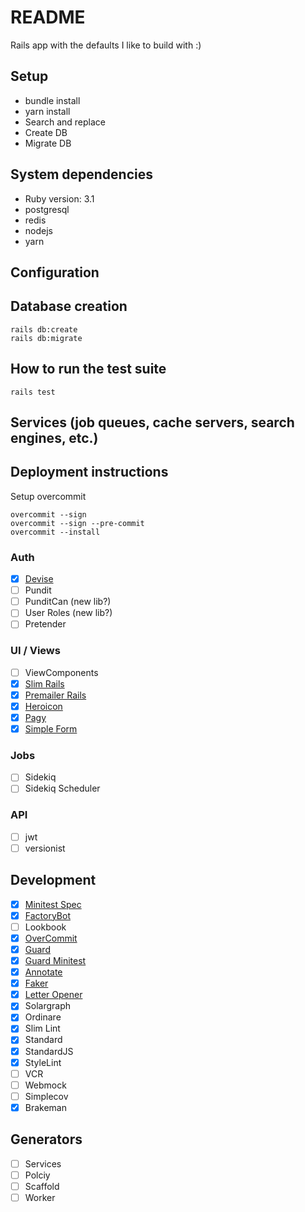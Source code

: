 # README

Rails app with the defaults I like to build with :)

## Setup

  - bundle install
  - yarn install
  - Search and replace
  - Create DB
  - Migrate DB

## System dependencies

  - Ruby version: 3.1
  - postgresql
  - redis
  - nodejs
  - yarn

## Configuration

## Database creation

    rails db:create
    rails db:migrate

## How to run the test suite

    rails test

## Services (job queues, cache servers, search engines, etc.)

## Deployment instructions

Setup overcommit

    overcommit --sign
    overcommit --sign --pre-commit
    overcommit --install

### Auth

- [X] [Devise](https://github.com/heartcombo/devise)
- [ ] Pundit
- [ ] PunditCan (new lib?)
- [ ] User Roles (new lib?)
- [ ] Pretender

### UI / Views

- [ ] ViewComponents
- [X] [Slim Rails](https://github.com/slim-template/slim)
- [X] [Premailer Rails](https://github.com/fphilipe/premailer-rails)
- [X] [Heroicon](https://github.com/bharget/heroicon)
- [X] [Pagy](https://github.com/ddnexus/pagy)
- [X] [Simple Form](https://github.com/heartcombo/simple_form)

### Jobs

- [ ] Sidekiq
- [ ] Sidekiq Scheduler

### API

- [ ] jwt
- [ ] versionist

## Development

- [X] [Minitest Spec](https://github.com/minitest/minitest-rails)
- [X] [FactoryBot](https://github.com/thoughtbot/factory_bot_rails)
- [ ] Lookbook
- [X] [OverCommit](https://github.com/sds/overcommit)
- [X] [Guard](https://github.com/guard/guard)
- [X] [Guard Minitest](https://github.com/guard/guard-minitest)
- [X] [Annotate](https://github.com/ctran/annotate_models)
- [X] [Faker](https://github.com/faker-ruby/faker)
- [X] [Letter Opener](https://github.com/ryanb/letter_opener)
- [X] Solargraph
- [X] Ordinare
- [X] Slim Lint
- [X] Standard
- [X] StandardJS
- [X] StyleLint
- [ ] VCR
- [ ] Webmock
- [ ] Simplecov
- [X] Brakeman

## Generators

- [ ] Services
- [ ] Polciy
- [ ] Scaffold
- [ ] Worker

